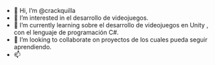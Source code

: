 - 👋 Hi, I’m @crackquilla
- 👀 I’m interested in  el desarrollo de videojuegos. 
- 🌱 I’m currently learning  sobre el desarrollo de videojuegos en Unity , con el lenguaje de programación C#.
- 💞️ I’m looking to collaborate on  proyectos de los cuales pueda seguir aprendiendo. 
- 📫 

<!---
crackquilla/crackquilla is a ✨ special ✨ repository because its `README.md` (this file) appears on your GitHub profile.
You can click the Preview link to take a look at your changes.
--->
